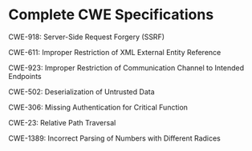 

# Complete CWE Specifications

CWE-918: Server-Side Request Forgery (SSRF)

CWE-611: Improper Restriction of XML External Entity Reference

CWE-923: Improper Restriction of Communication Channel to Intended Endpoints

CWE-502: Deserialization of Untrusted Data

CWE-306: Missing Authentication for Critical Function

CWE-23: Relative Path Traversal

CWE-1389: Incorrect Parsing of Numbers with Different Radices